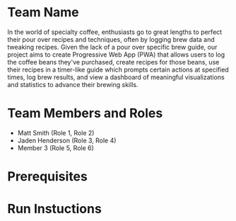 # Team Name

In the world of specialty coffee, enthusiasts go to great lengths to perfect their pour over recipes and techniques, often by logging brew data and tweaking recipes. Given the lack of a pour over specific brew guide, our project aims to create Progressive Web App (PWA) that allows users to log the coffee beans they've purchased, create recipes for those beans, use their recipes in a timer-like guide which prompts certain actions at specified times, log brew results, and view a dashboard of meaningful visualizations and statistics to advance their brewing skills.

# Team Members and Roles

* Matt Smith (Role 1, Role 2)
* Jaden Henderson (Role 3, Role 4)
* Member 3 (Role 5, Role 6)

# Prerequisites

# Run Instuctions
